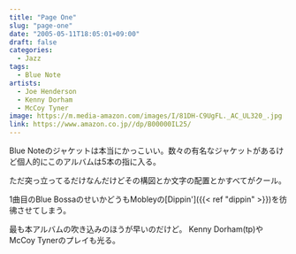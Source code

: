 ```yaml
---
title: "Page One"
slug: "page-one"
date: "2005-05-11T18:05:01+09:00"
draft: false
categories: 
  - Jazz
tags:
  - Blue Note
artists:
  - Joe Henderson
  - Kenny Dorham
  - McCoy Tyner
image: https://m.media-amazon.com/images/I/81DH-C9UgFL._AC_UL320_.jpg
link: https://www.amazon.co.jp//dp/B00000IL25/
---
```


Blue Noteのジャケットは本当にかっこいい。数々の有名なジャケットがあるけど個人的にこのアルバムは5本の指に入る。

ただ突っ立ってるだけなんだけどその構図とか文字の配置とかすべてがクール。 
<!--more-->
1曲目のBlue BossaのせいかどうもMobleyの[Dippin']({{< ref "dippin" >}})を彷彿させてしまう。

最も本アルバムの吹き込みのほうが早いのだけど。 Kenny Dorham(tp)やMcCoy Tynerのプレイも光る。
